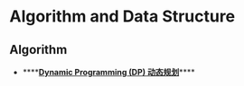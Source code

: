 # Algorithm and Data Structure

## Algorithm

* \*\*\*\*[**Dynamic Programming \(DP\) 动态规划**](dynamic-programming-dp-dong-tai-gui-hua.md)\*\*\*\*



